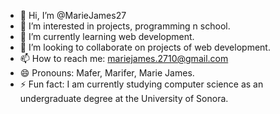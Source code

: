 - 👋 Hi, I’m @MarieJames27
- 👀 I’m interested in projects, programming n school.
- 🌱 I’m currently learning web development.
- 💞️ I’m looking to collaborate on projects of web development.
- 📫 How to reach me: mariejames.2710@gmail.com
- 😄 Pronouns: Mafer, Marifer, Marie James.
- ⚡ Fun fact: I am currently studying computer science as an undergraduate degree at the University of Sonora.

<!---
MarieJames27/MarieJames27 is a ✨ special ✨ repository because its `README.md` (this file) appears on your GitHub profile.
You can click the Preview link to take a look at your changes.
--->

